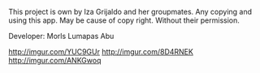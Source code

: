 This project is own by Iza Grijaldo and her groupmates.
Any copying and using this app. May be cause of copy right. Without their permission.

Developer: Morls Lumapas Abu

http://imgur.com/YUC9GUr
http://imgur.com/8D4RNEK
http://imgur.com/ANKGwoq
